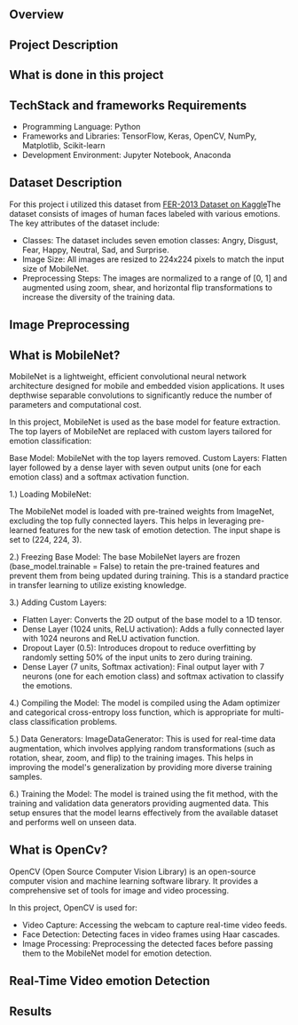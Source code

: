 ## Overview

## Project Description

## What is done in this project

## TechStack and frameworks Requirements
- Programming Language: Python
- Frameworks and Libraries: TensorFlow, Keras, OpenCV, NumPy, Matplotlib, Scikit-learn
- Development Environment: Jupyter Notebook, Anaconda

## Dataset Description
For this project i utilized this dataset from [FER-2013 Dataset on Kaggle](https://www.kaggle.com/datasets/ananthu017/emotion-detection-fer)The dataset consists of images of human faces labeled with various emotions. The key attributes of the dataset include:

- Classes: The dataset includes seven emotion classes: Angry, Disgust, Fear, Happy, Neutral, Sad, and Surprise.
- Image Size: All images are resized to 224x224 pixels to match the input size of MobileNet.
- Preprocessing Steps: The images are normalized to a range of [0, 1] and augmented using zoom, shear, and horizontal flip transformations to increase the diversity of the training data.

## Image Preprocessing

## What is MobileNet?
MobileNet is a lightweight, efficient convolutional neural network architecture designed for mobile and embedded vision applications. It uses depthwise separable convolutions to significantly reduce the number of parameters and computational cost.

In this project, MobileNet is used as the base model for feature extraction. The top layers of MobileNet are replaced with custom layers tailored for emotion classification:

Base Model: MobileNet with the top layers removed.
Custom Layers: Flatten layer followed by a dense layer with seven output units (one for each emotion class) and a softmax activation function.

1.) Loading MobileNet:

The MobileNet model is loaded with pre-trained weights from ImageNet, excluding the top fully connected layers. This helps in leveraging pre-learned features for the new task of emotion detection. The input shape is set to (224, 224, 3).

2.) Freezing Base Model:
The base MobileNet layers are frozen (base_model.trainable = False) to retain the pre-trained features and prevent them from being updated during training. This is a standard practice in transfer learning to utilize existing knowledge.

3.) Adding Custom Layers:
- Flatten Layer: Converts the 2D output of the base model to a 1D tensor.
- Dense Layer (1024 units, ReLU activation): Adds a fully connected layer with 1024 neurons and ReLU activation function.
- Dropout Layer (0.5): Introduces dropout to reduce overfitting by randomly setting 50% of the input units to zero during training.
- Dense Layer (7 units, Softmax activation): Final output layer with 7 neurons (one for each emotion class) and softmax activation to classify the emotions.
  
4.) Compiling the Model:
The model is compiled using the Adam optimizer and categorical cross-entropy loss function, which is appropriate for multi-class classification problems.

5.) Data Generators:
ImageDataGenerator: This is used for real-time data augmentation, which involves applying random transformations (such as rotation, shear, zoom, and flip) to the training images. This helps in improving the model's generalization by providing more diverse training samples.

6.) Training the Model:
The model is trained using the fit method, with the training and validation data generators providing augmented data. This setup ensures that the model learns effectively from the available dataset and performs well on unseen data.

## What is OpenCv?
OpenCV (Open Source Computer Vision Library) is an open-source computer vision and machine learning software library. It provides a comprehensive set of tools for image and video processing.

In this project, OpenCV is used for:
- Video Capture: Accessing the webcam to capture real-time video feeds.
- Face Detection: Detecting faces in video frames using Haar cascades.
- Image Processing: Preprocessing the detected faces before passing them to the MobileNet model for emotion detection.

## Real-Time Video emotion Detection

## Results

